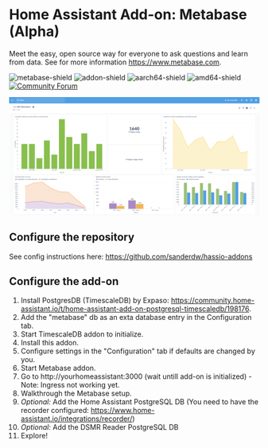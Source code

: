 # Home Assistant Add-on: Metabase (Alpha)

Meet the easy, open source way for everyone to ask questions and learn from data. See for more information https://www.metabase.com.

![metabase-shield] ![addon-shield] ![aarch64-shield] ![amd64-shield] [![Community Forum][forum-shield]][forum]

![Metabase](/images/metabase.png)

[aarch64-shield]: https://img.shields.io/badge/aarch64-yes-green.svg?style=flat-square
[amd64-shield]: https://img.shields.io/badge/amd64-yes-green.svg?style=flat-square

[metabase-shield]: https://img.shields.io/badge/Metabase%20Version-%200.38.1-purple.svg?style=flat-square
[addon-shield]: https://img.shields.io/badge/Addon%20Version-%200.0.2-purple.svg?style=flat-square
[forum-shield]: https://img.shields.io/badge/community-forum-brightgreen.svg?style=flat-square
[forum]: https://community.home-assistant.io/t/metabase-add-on-for-home-assistant/286413
## Configure the repository

See config instructions here: https://github.com/sanderdw/hassio-addons

## Configure the add-on

1. Install PostgresDB (TimescaleDB) by Expaso: https://community.home-assistant.io/t/home-assistant-add-on-postgresql-timescaledb/198176.
2. Add the "metabase" db as an exta database entry in the Configuration tab.
3. Start TimescaleDB addon to initialize.
4. Install this addon.
5. Configure settings in the "Configuration" tab if defaults are changed by you.
6. Start Metabase addon.
7. Go to http://yourhomeassistant:3000 (wait untill add-on is initialized) - Note: Ingress not working yet.
8. Walkthrough the Metabase setup.
12. _Optional:_ Add the Home Assistant PostgreSQL DB (You need to have the recorder configured: https://www.home-assistant.io/integrations/recorder/)
12. _Optional:_ Add the DSMR Reader PostgreSQL DB
9. Explore!